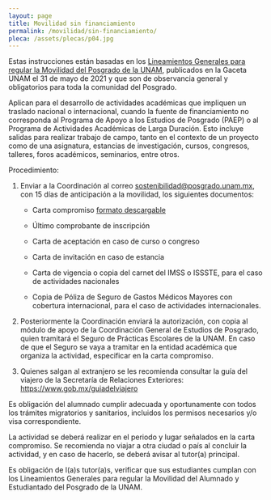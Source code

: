 ```yaml
---
layout: page
title: Movilidad sin financiamiento
permalink: /movilidad/sin-financiamiento/
pleca: /assets/plecas/p04.jpg
---
```



Estas instrucciones están basadas en los 
[Lineamientos Generales para regular la Movilidad del Posgrado de la UNAM](https://www.posgrado.unam.mx/nosotros/lineamientos-movilidad-posgrado.pdf), publicados en la Gaceta UNAM el 31 de mayo de 2021 y que son de observancia general y obligatorios para toda la comunidad del Posgrado.

Aplican para el desarrollo de actividades académicas que impliquen un traslado nacional o internacional, 
cuando la fuente de financiamiento no corresponda al Programa de Apoyo a los Estudios de Posgrado (PAEP) 
o al Programa de Actividades Académicas de Larga Duración. Esto incluye salidas para realizar trabajo de 
campo, tanto en el contexto de un proyecto como de una asignatura, estancias de investigación, cursos, 
congresos, talleres, foros académicos, seminarios, entre otros. 

Procedimiento:

 1. Enviar a la Coordinación al correo <sostenibilidad@posgrado.unam.mx>, con 15 días de anticipación a la movilidad, los siguientes documentos:

      - Carta compromiso [formato descargable](/assets/formatos/carta_compromiso_movilidad.docx)
    
      - Último comprobante de inscripción
    
      - Carta de aceptación en caso de curso o congreso
    
      - Carta de invitación en caso de estancia
    
      - Carta de vigencia o copia del carnet del IMSS o ISSSTE, para el caso de actividades nacionales
    
      - Copia de Póliza de Seguro de Gastos Médicos Mayores con cobertura internacional, para el caso de actividades internacionales.

 2.	Posteriormente la Coordinación enviará la autorización, con copia al módulo de apoyo de la 
Coordinación General de Estudios de Posgrado, quien tramitará el Seguro de Prácticas Escolares de la UNAM. En caso de que el Seguro se vaya a tramitar en la entidad académica que organiza la actividad, especificar en la carta compromiso. 

 3.	Quienes salgan al extranjero se les recomienda consultar la guía del viajero de la Secretaría de 
 Relaciones Exteriores: <https://www.gob.mx/guiadelviajero>

Es obligación del alumnado cumplir adecuada y oportunamente con todos los trámites migratorios y sanitarios, 
incluidos los permisos necesarios y/o visa correspondiente.

La actividad se deberá realizar en el periodo y lugar señalados en la carta compromiso. Se recomienda 
no viajar a otra ciudad o país al concluir la actividad, y en caso de hacerlo, se deberá avisar al 
tutor(a) principal. 

Es obligación de l(a)s tutor(a)s, verificar que sus estudiantes cumplan con los Lineamientos 
Generales para regular la Movilidad del Alumnado y Estudiantado del Posgrado de la UNAM.

